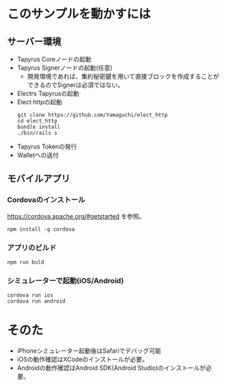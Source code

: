 # このサンプルを動かすには

## サーバー環境

- Tapyrus Coreノードの起動
- Tapyrus Signerノードの起動(任意)
  - 開発環境であれば、集約秘密鍵を用いて直接ブロックを作成することができるのでSignerは必須ではない。
- Electrs Tapyrusの起動
- Elect httpの起動
    ```
    git clone https://github.com/Yamaguchi/elect_http
    cd elect_http
    bundle install
    ./bin/rails s
    ```
- Tapyrus Tokenの発行
- Walletへの送付

## モバイルアプリ

### Cordovaのインストール

https://cordova.apache.org/#getstarted を参照。

```npm install -g cordova```

### アプリのビルド

```
npm run buld
```


### シミュレーターで起動(iOS/Android)

```
cordova run ios
cordova run android 
```


# そのた

- iPhoneシミュレーター起動後はSafariでデバッグ可能
- iOSの動作確認はXCodeのインストールが必要。
- Androidの動作確認はAndroid SDK(Android Studio)のインストールが必要。
